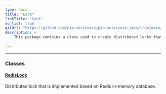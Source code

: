 ```yaml
---
type: docs
title: "Lock"
linkTitle: "Lock"
no_list: true
gitUrl: "https://github.com/pip-services4/pip-services4-java/tree/main/pip-services4-redis-java"
description: >
    This package contains a class used to create distributed locks that are implemented based on Redis in-memory database.
    
---
```

---

<div class="module-body"> 

### Classes

#### [RedisLock](redis_lock)
Distributed lock that is implemented based on Redis in-memory database.  

</div>

